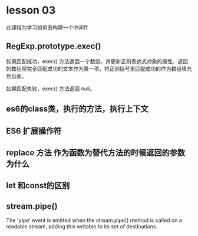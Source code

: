 # lesson 03

此课程为学习如何去构建一个中间件

## RegExp.prototype.exec()

如果匹配成功，exec() 方法返回一个数组，并更新正则表达式对象的属性。返回的数组将完全匹配成功的文本作为第一项，将正则括号里匹配成功的作为数组填充到后面。

如果匹配失败，exec() 方法返回 null。


## es6的class类，执行的方法，执行上下文



## ES6 扩展操作符


## replace 方法 作为函数为替代方法的时候返回的参数为什么


## let 和const的区别

## stream.pipe()

The 'pipe' event is emitted when the stream.pipe() method is called on a readable stream, adding this writable to its set of destinations.



